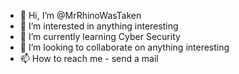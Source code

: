 - 👋 Hi, I’m @MrRhinoWasTaken
- 👀 I’m interested in anything interesting
- 🌱 I’m currently learning Cyber Security
- 💞️ I’m looking to collaborate on anything interesting
- 📫 How to reach me - send a mail

<!---
MrRhinoWasTaken/MrRhinoWasTaken is a ✨ special ✨ repository because its `README.md` (this file) appears on your GitHub profile.
You can click the Preview link to take a look at your changes.
--->
